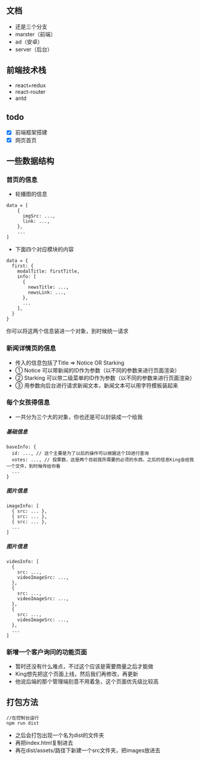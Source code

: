 ## 文档
+ 还是三个分支
+ marster（前端）
+ ad（安卓）
+ server（后台）

## 前端技术栈
+ react+redux
+ react-router
+ antd

## todo
- [x] 前端框架搭建
- [x] 网页首页

## 一些数据结构

### 首页的信息

+ 轮播图的信息

```
data = [
    {
      imgSrc: ...,
      link: ...,
    },
    ...
]
```

+ 下面四个对应模块的内容

```
data = {
  first: {
    modalTitle: firstTitle,
    info: [
      {
        newsTitle: ...,
        newsLink: ...,
      },
      ...
    ],
  }
}
```
你可以将这两个信息装进一个对象，到时候统一请求

### 新闻详情页的信息

+ 传入的信息包括了Title => Notice OR Starking
+ ① Notice 可以带新闻的ID作为参数（以不同的参数来进行页面渲染）
+ ② Starking 可以带二级菜单的ID作为参数（以不同的参数来进行页面渲染）
+ ③ 用参数向后台进行请求新闻文本，新闻文本可以用字符模板装起来

### 每个女孩得信息

+ 一共分为三个大的对象，你也还是可以封装成一个给我

##### 基础信息

```
baseInfo: {
  id: ..., // 这个主要是为了以后的操作可以根据这个ID进行查询
  votes: ..., // 投票数，这是两个目前我所需要的必须的东西，之后的信息King会给我一个文件，到时候传给你看
  ...
}
```

##### 图片信息

```
imageInfo: [
  { src: ... },
  { src: ... },
  { src: ... },
  ...
]
```

##### 图片信息

```
videoInfo: [
  {
    src: ...,
    videoImageSrc: ...,
  },
  {
    src: ...,
    videoImageSrc: ...,
  },
  {
    src: ...,
    videoImageSrc: ...,
  },
  ...
]
```

### 新增一个客户询问的功能页面
+ 暂时还没有什么难点，不过这个应该是需要商量之后才能做
+ King想先把这个页面上线，然后我们再修改，再更新
+ 他说后端的那个管理端刻意不用着急，这个页面优先级比较高

## 打包方法

```
//在控制台运行
npm run dist
```

+ 之后会打包出现一个名为dist的文件夹
+ 再把index.html复制进去
+ 再在dist/assets/路径下新建一个src文件夹，把images放进去
